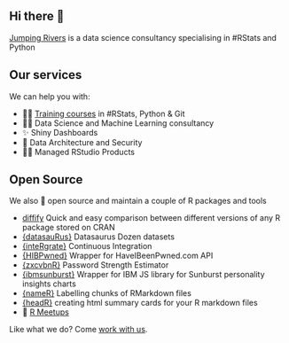 ## Hi there 👋

[Jumping Rivers](https://www.jumpingrivers.com/) is a data science consultancy specialising in #RStats and Python

## Our services

We can help you with:
- 👩‍🏫	[Training courses](https://www.jumpingrivers.com/training/all-courses/) in #RStats, Python & Git
- 👩‍💻 Data Science and Machine Learning consultancy
- ✨ Shiny Dashboards
- 🔐 Data Architecture and Security
- 💁‍♂️ Managed RStudio Products 

## Open Source

We also :purple_heart: open source and maintain a couple of R packages and tools

- [diffify](https://github.com/jumpingrivers/diffify) Quick and easy comparison between different versions of any R package stored on CRAN
- [{datasauRus}](https://github.com/jumpingrivers/datasauRus) Datasaurus Dozen datasets 
- [{inteRgrate}](https://github.com/jumpingrivers/inteRgrate) Continuous Integration
- [{HIBPwned}](https://github.com/jumpingrivers/HIBPwned) Wrapper for HaveIBeenPwned.com API
- [{zxcvbnR}](https://github.com/jumpingrivers/zxcvbnR) Password Strength Estimator
- [{ibmsunburst}](https://github.com/jumpingrivers/ibmsunburst) Wrapper for IBM  JS library for Sunburst personality insights charts
- [{nameR}](https://github.com/jumpingrivers/nameR) Labelling chunks of RMarkdown files
- [{headR}](https://github.com/jumpingrivers/headR) creating html summary cards for your R markdown files
- 📆 [R Meetups](https://github.com/jumpingrivers/meetingsR)


Like what we do? Come [work with us](https://jumping-rivers.welcomekit.co/).
